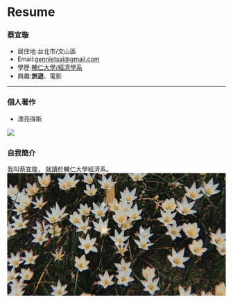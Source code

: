 # Resume
### 蔡宜璇

- 居住地:台北市/文山區
- Email:gennietsai@gmail.com
- 學歷:[輔仁大學/經濟學系](https://www.economics.fju.edu.tw/)
- 興趣:**旅遊**、電影
<hr>

### 個人著作
- 漂亮得斯

![](https://i.imgur.com/oUkgj2E.jpeg)

### 自我簡介
我叫蔡宜璇， 就讀於輔仁大學經濟系。
![](花.jpeg)
